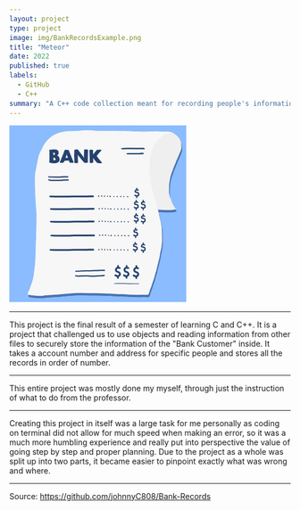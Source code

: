 ```yaml
---
layout: project
type: project
image: img/BankRecordsExample.png
title: "Meteor"
date: 2022
published: true
labels:
  - GitHub
  - C++
summary: "A C++ code collection meant for recording people's information."
---
```


<img class="img-fluid" src="../img/BankSquare.png">

<hr>
This project is the final result of a semester of learning C and C++. It is a project that challenged us to use objects and reading information from other files to securely store the information of the "Bank Customer" inside. It takes a account number and address for specific people and stores all the records in order of number.
<hr>
This entire project was mostly done my myself, through just the instruction of what to do from the professor. 
<hr>
Creating this project in itself was a large task for me personally as coding on terminal did not allow for much speed when making an error, so it was a much more humbling experience and really put into perspective the value of going step by step and proper planning. Due to the project as a whole was split up into two parts, it became easier to pinpoint exactly what was wrong and where.
<hr>

Source: https://github.com/johnnyC808/Bank-Records
